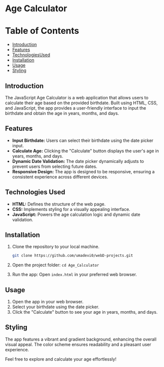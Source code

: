 # Age Calculator

# Table of Contents
- [Introduction](#introduction)
- [Features](#features)
- [TechnologiesUsed](#TechnologiesUsed)
- [Installation](#installation)
- [Usage](#usage)
- [Styling](#styling)

## Introduction
The JavaScript Age Calculator is a web application that allows users to calculate their age based on the provided birthdate. Built using HTML, CSS, and JavaScript, the app provides a user-friendly interface to input the birthdate and obtain the age in years, months, and days.

## Features
- **Input Birthdate:** Users can select their birthdate using the date picker input.
- **Calculate Age:** Clicking the "Calculate" button displays the user's age in years, months, and days.
- **Dynamic Date Validation:** The date picker dynamically adjusts to prevent users from selecting future dates.
- **Responsive Design:** The app is designed to be responsive, ensuring a consistent experience across different devices.

## Technologies Used
- **HTML:** Defines the structure of the web page.
- **CSS:** Implements styling for a visually appealing interface.
- **JavaScript:** Powers the age calculation logic and dynamic date validation.

## Installation
1. Clone the repository to your local machine.

   ```bash
   git clone https://github.com/umadevi0/webD-projects.git
2. Open the project folder: `cd Age_Calculator`
3. Run the app: Open `index.html` in your preferred web browser.

## Usage
1. Open the app in your web browser.
2. Select your birthdate using the date picker.
3. Click the "Calculate" button to see your age in years, months, and days.

## Styling
The app features a vibrant and gradient background, enhancing the overall visual appeal. The color scheme ensures readability and a pleasant user experience.

Feel free to explore and calculate your age effortlessly!

